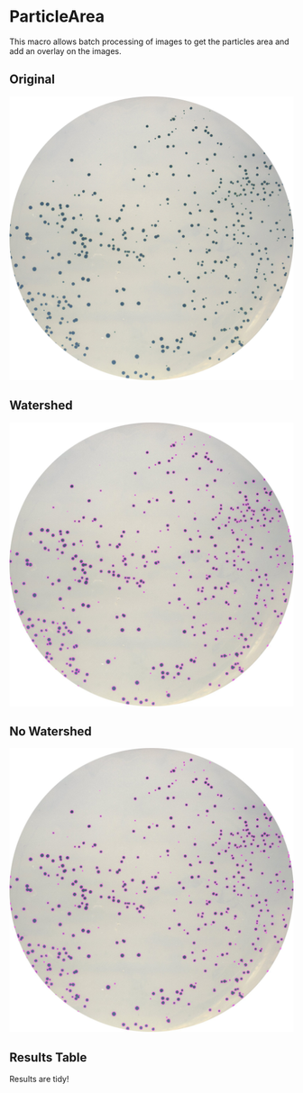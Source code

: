 # ParticleArea
This macro allows batch processing of images to get the particles area and add an overlay on the images. 

## Original
![original](./input/7.jpg)

## Watershed
![wathershed](./output/7_ws.jpg)

## No Watershed
![non watershed](./output/7.jpg)

## Results Table
Results are tidy! 
